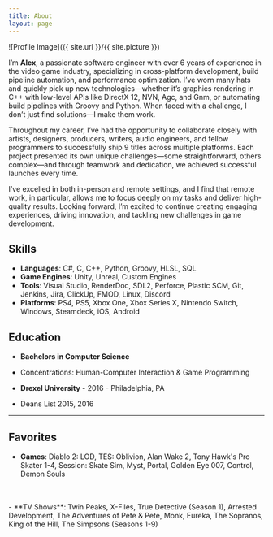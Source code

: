 ```yaml
---
title: About
layout: page
---
```

![Profile Image]({{ site.url }}/{{ site.picture }})

I’m **Alex**, a passionate software engineer with over 6 years of experience in the video game industry, specializing in cross-platform development, build pipeline automation, and performance optimization. I’ve worn many hats and quickly pick up new technologies—whether it’s graphics rendering in C++ with low-level APIs like DirectX 12, NVN, Agc, and Gnm, or automating build pipelines with Groovy and Python. When faced with a challenge, I don’t just find solutions—I make them work.

Throughout my career, I’ve had the opportunity to collaborate closely with artists, designers, producers, writers, audio engineers, and fellow programmers to successfully ship 9 titles across multiple platforms. Each project presented its own unique challenges—some straightforward, others complex—and through teamwork and dedication, we achieved successful launches every time.

I’ve excelled in both in-person and remote settings, and I find that remote work, in particular, allows me to focus deeply on my tasks and deliver high-quality results. Looking forward, I’m excited to continue creating engaging experiences, driving innovation, and tackling new challenges in game development.


## Skills

- **Languages**: C#, C, C++, Python, Groovy, HLSL, SQL
- **Game Engines**: Unity, Unreal, Custom Engines
- **Tools**: Visual Studio, RenderDoc, SDL2, Perforce, Plastic SCM, Git, Jenkins, Jira, ClickUp, FMOD, Linux, Discord
- **Platforms**: PS4, PS5, Xbox One, Xbox Series X, Nintendo Switch, Windows, Steamdeck, iOS, Android


## Education

- **Bachelors in Computer Science**
- Concentrations: Human-Computer Interaction & Game Programming

- **Drexel University** - 2016 - Philadelphia, PA
- Deans List 2015, 2016

<!-- ## Hobbies

Outside of programming, I enjoy:
- Skateboarding
- Drumming
- Hiking
- Camping
- Baseball
- Cooking
- Coffee
- Philadlephia History
- Urban Exploration -->
---
## Favorites

- **Games**: Diablo 2: LOD, TES: Oblivion, Alan Wake 2, Tony Hawk's Pro Skater 1-4, Session: Skate Sim, Myst, Portal, Golden Eye 007, Control, Demon Souls
<br>
<br>
- **TV Shows**: Twin Peaks, X-Files, True Detective (Season 1), Arrested Development, The Adventures of Pete & Pete, Monk, Eureka, The Sopranos, King of the Hill, The Simpsons (Seasons 1-9)

<!-- **Movies**:
- The Goonies
- Shawshank Redemption
- Re-Animator
- Cemetery Man
- Fright Night
- Back to the Future
- Hocus Pocus
- Ernest Scared Stupid
- Office Space
- Jurassic Park

**Books**:
- Swamp Thing
- Sandman
- Salt
- The Road
- Blackhole -->